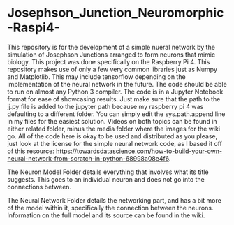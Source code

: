 # Josephson_Junction_Neuromorphic-Raspi4-

This repository is for the development of a simple nueral network by the simulation of Josephson Junctions arranged to form neurons that mimic biology. This project was done specifically on the Raspberry Pi 4. This repository makes use of only a few very common libraries just as Numpy and Matplotlib. This may include tensorflow depending on the implementation of the neural network in the future. The code should be able to run on almost any Python 3 compiler. The code is in a Jupyter Notebook format for ease of showcasing results. Just make sure that the path to the jj.py file is added to the jupyter path because my raspberry pi 4 was defaulting to a different folder. You can simply edit the sys.path.append line in my files for the easiest solution.
Videos on both topics can be found in either related folder, minus the media folder where the images for the wiki go. All of the code here is okay to be used and distributed as you please, just look at the license for the simple neural network code, as I based it off of this resource: https://towardsdatascience.com/how-to-build-your-own-neural-network-from-scratch-in-python-68998a08e4f6.

The Neuron Model Folder details everything that involves what its title suggests. This goes to an individual neuron and does not go into the connections between.

The Neural Network Folder details the networking part, and has a bit more of the model within it, specifically the connection between the neurons. Information on the full model and its source can be found in the wiki.